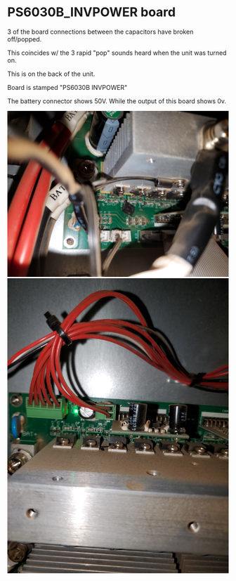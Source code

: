# PS6030B_INVPOWER board

3 of the board connections between the capacitors have broken off/popped. 

This coincides w/ the 3 rapid "pop" sounds heard when the unit was turned on.

This is on the back of the unit. 

Board is stamped "PS6030B INVPOWER"

The battery connector shows 50V. While the output of this board shows 0v.

![PS6030B-INVPOWER-fail1.jpg](Inverter_failure/PS6030B-INVPOWER-fail1.jpg "PS6030B-INVPOWER-fail1")
![PS6030B-INVPOWER-fail2.jpg](Inverter_failure/PS6030B-INVPOWER-fail2.jpg "PS6030B-INVPOWER-fail2")


